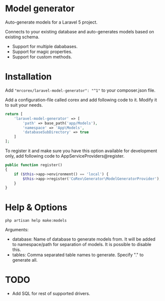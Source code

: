 # Model generator
Auto-generate models for a Laravel 5 project.

Connects to your existing database and auto-generates models based on existing schema.
 - Support for multiple dababases.
 - Support for magic properties.
 - Support for custom methods.

# Installation
Add ```"mrcorex/laravel-model-generator": "^1"``` to your composer.json file.

Add a configuration-file called corex and add following code to it. Modify it to suit your needs.
```php
return [
    'laravel-model-generator' => [
        'path' => base_path('app/Models'),
        'namespace' => 'App\Models',
        'databaseSubDirectory' => true
    ]
];
```

To register it and make sure you have this option available for development only, add following code to AppServiceProviders@register.
```php
public function register()
{
    if ($this->app->environment() == 'local') {
        $this->app->register('CoRex\Generator\ModelGeneratorProvider');
    }
}
```

# Help & Options
```php artisan help make:models```

Arguments:
 - database: Name of database to generate models from. It will be added to namespace/path for separation of models. It is possible to disable this.
 - tables: Comma separated table names to generate. Specify "." to generate all.

# TODO
 - Add SQL for rest of supported drivers.
